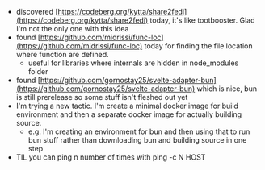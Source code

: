 *   discovered [https://codeberg.org/kytta/share2fedi](https://codeberg.org/kytta/share2fedi) today, it's like tootbooster. Glad I'm not the only one with this idea
*   found [https://github.com/midrissi/func-loc](https://github.com/midrissi/func-loc) today for finding the file location where function are defined.
    *   useful for libraries where internals are hidden in node\_modules folder
*   found [https://github.com/gornostay25/svelte-adapter-bun](https://github.com/gornostay25/svelte-adapter-bun) which is nice, bun is still prerelease so some stuff isn't fleshed out yet
*   I'm trying a new tactic. I'm create a minimal docker image for build environment and then a separate docker image for actually building source.
    *   e.g. I'm creating an environment for bun and then using that to run bun stuff rather than downloading bun and building source in one step
*   TIL you can ping n number of times with ping -c N HOST